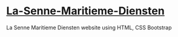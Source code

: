 # [La-Senne-Maritieme-Diensten](http://www.smd-bl.com/)
La Senne Maritieme Diensten website using HTML, CSS Bootstrap

